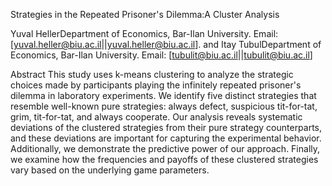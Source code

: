 Strategies in the Repeated Prisoner's Dilemma:A Cluster Analysis

Yuval HellerDepartment of Economics, Bar-Ilan University. Email: [yuval.heller@biu.ac.il||yuval.heller@biu.ac.il].  and 
Itay TubulDepartment of Economics, Bar-Ilan University. Email: [tubulit@biu.ac.il||tubulit@biu.ac.il]

Abstract 
This study uses k-means clustering to analyze the strategic choices made by participants playing the infinitely repeated prisoner's dilemma in laboratory experiments. We identify five distinct strategies that resemble well-known pure strategies: always defect, suspicious tit-for-tat, grim, tit-for-tat, and always cooperate. Our analysis reveals systematic deviations of the clustered strategies from their pure strategy counterparts, and these deviations are important for capturing the experimental behavior. Additionally, we demonstrate the predictive power of our approach. Finally, we examine how the frequencies and payoffs of these clustered strategies vary based on the underlying game parameters. 
